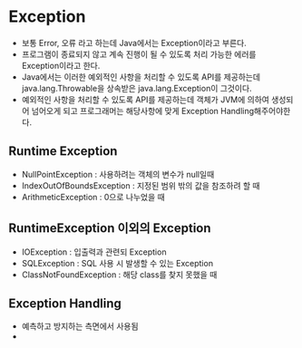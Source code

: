 Exception
============
+ 보통 Error, 오류 라고 하는데 Java에서는 Exception이라고 부른다.
+ 프로그램이 종료되지 않고 계속 진행이 될 수 있도록 처리 가능한 에러를 Exception이라고 한다.
+ Java에서는 이러한 예외적인 사항을 처리할 수 있도록 API를 제공하는데 java.lang.Throwable을 상속받은 java.lang.Exception이 그것이다.
+ 예외적인 사항을 처리할 수 있도록 API를 제공하는데 객체가 JVM에 의하여 생성되어 넘어오게 되고 프로그래머는 해당사항에 맞게 Exception Handling해주어야한다.


Runtime Exception
--------------
+ NullPointException : 사용하려는 객체의 변수가 null일때
+ IndexOutOfBoundsException : 지정된 범위 밖의 값을 참조하려 할 때
+ ArithmeticException : 0으로 나누었을 때


RuntimeException 이외의 Exception
--------------
+ IOException : 입출력과 관련되 Exception
+ SQLException : SQL 사용 시 발생할 수 있는 Exception
+ ClassNotFoundException : 해당 class를 찾지 못했을 때


Exception Handling
-------------------
+ 예측하고 방지하는 측면에서 사용됨
+
